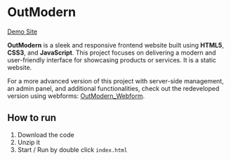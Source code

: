 # OutModern

[Demo Site](https://outmodern-html-css-js.pages.dev/)

**OutModern** is a sleek and responsive frontend website built using **HTML5**, **CSS3**, and **JavaScript**. This project focuses on delivering a modern and user-friendly interface for showcasing products or services. It is a static website.

For a more advanced version of this project with server-side management, an admin panel, and additional functionalities, check out the redeveloped version using webforms: [OutModern_Webform](https://github.com/zkgan03/OutModern_Webform).

## How to run

1. Download the code
2. Unzip it
3. Start / Run by double click `index.html`
